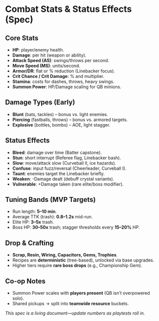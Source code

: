 # Combat Stats & Status Effects (Spec)

## Core Stats
- **HP**: player/enemy health.
- **Damage**: per hit (weapon or ability).
- **Attack Speed (AS)**: swings/throws per second.
- **Move Speed (MS)**: units/second.
- **Armor/DR**: flat or % reduction (Linebacker focus).
- **Crit Chance / Crit Damage**: % and multiplier.
- **Stamina**: costs for dashes, throws, heavy swings.
- **Summon Power**: HP/Damage scaling for QB minions.

## Damage Types (Early)
- **Blunt** (bats, tackles) – bonus vs. light enemies.
- **Piercing** (fastballs, throws) – bonus vs. armored targets.
- **Explosive** (bottles, bombs) – AOE, light stagger.

## Status Effects
- **Bleed**: damage over time (Batter capstone).
- **Stun**: short interrupt (Referee flag, Linebacker bash).
- **Slow**: move/attack slow (Curveball II, ice hazards).
- **Confuse**: input fuzz/reversal (Cheerleader, Curveball I).
- **Taunt**: enemies target the Linebacker briefly.
- **Weaken**: -Damage dealt (debuff crystal variants).
- **Vulnerable**: +Damage taken (rare elite/boss modifier).

## Tuning Bands (MVP Targets)
- Run length: **5–10 min**.
- Average TTK (trash): **0.8–1.2s** mid-run.
- Elite HP: **3–5x** trash.
- Boss HP: **30–50x** trash; stagger thresholds every **15–20%** HP.

## Drop & Crafting
- **Scrap, Resin, Wiring, Capacitors, Gems, Trophies**.
- Recipes are **deterministic** (tree-based), unlocked via base upgrades.
- Higher tiers require **rare boss drops** (e.g., Championship Gem).

## Co-op Notes
- Summon Power scales with **players present** (QB isn’t overpowered solo).
- Shared pickups → split into **teamwide resource** buckets.

*This spec is a living document—update numbers as playtests roll in.*
